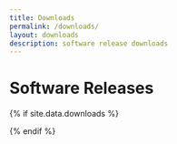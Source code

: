 ```yaml
---
title: Downloads
permalink: /downloads/
layout: downloads
description: software release downloads
---
```


# Software Releases

{% if site.data.downloads %}
<div class="strip strip-grey">

  </div>

{% endif %}
